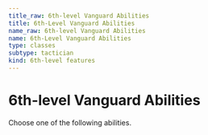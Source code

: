 ```yaml
---
title_raw: 6th-level Vanguard Abilities
title: 6th-Level Vanguard Abilities
name_raw: 6th-level Vanguard Abilities
name: 6th-Level Vanguard Abilities
type: classes
subtype: tactician
kind: 6th-level features
---
```


# 6th-level Vanguard Abilities

Choose one of the following abilities.

